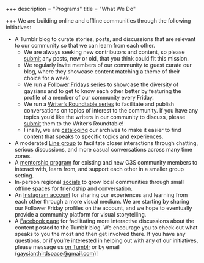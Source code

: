 +++
description = "Programs"
title = "What We Do"

+++
We are building online and offline communities through the following initiatives:

- A Tumblr blog to curate stories, posts, and discussions that are relevant to our community so that we can learn from each other.
    - We are always seeking new contributors and content, so please [submit](http://gaysianthirdspace.tumblr.com/submit) any posts, new or old, that you think could fit this mission.
    - We regularly invite members of our community to guest curate our blog, where they showcase content matching a theme of their choice for a week.
    - We run a [Follower Fridays series](http://gaysianthirdspace.tumblr.com/tagged/followerfriday) to showcase the diversity of gaysians and to get to know each other better by featuring the profile of a member of our community every Friday. 
    - We run a [Writer’s Roundtable series](http://gaysianthirdspace.tumblr.com/tagged/askG3S/chrono) to facilitate and publish conversations on topics of interest to the community. If you have any topics you’d like the writers in our community to discuss, please [submit](http://gaysianthirdspace.tumblr.com/writers-roundtable) them to the Writer’s Roundtable!
    - Finally, we are [cataloging](http://gaysianthirdspace.tumblr.com/tags) our archives to make it easier to find content that speaks to specific topics and experiences.
- A moderated [Line group](http://gaysianthirdspace.tumblr.com/socialmedia) to facilitate closer interactions through chatting, serious discussions, and more casual conversations across many time zones.
- A [mentorship program](http://gaysianthirdspace.tumblr.com/mentors) for existing and new G3S community members to interact with, learn from, and support each other in a smaller group setting.
- In-person regional [socials](http://gaysianthirdspace.tumblr.com/tagged/g3s+social) to grow local communities through small offline spaces for friendship and conversation.
- An [Instagram account](http://www.instagram.com/gaysianthirdspace/) for sharing our experiences and learning from each other through a more visual medium. We are starting by sharing our Follower Friday profiles on the account, and we hope to eventually provide a community platform for visual storytelling.
- A [Facebook page](https://www.facebook.com/gaysianthirdspace) for facilitating more interactive discussions about the content posted to the Tumblr blog.
We encourage you to check out what speaks to you the most and then get involved there. If you have any questions, or if you’re interested in helping out with any of our initiatives, please message us [on Tumblr](http://gaysianthirdspace.tumblr.com/ask) or by email ([gaysianthirdspace@gmail.com](mailto:gaysianthirdspace@gmail.com))!
